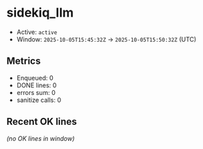 # sidekiq_llm

- Active: `active`
- Window: `2025-10-05T15:45:32Z` → `2025-10-05T15:50:32Z` (UTC)

## Metrics
- Enqueued: 0
- DONE lines: 0
- errors sum: 0
- sanitize calls: 0

## Recent OK lines
_(no OK lines in window)_
